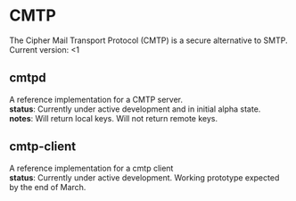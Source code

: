 # CMTP
The Cipher Mail Transport Protocol (CMTP) is a secure alternative to SMTP. Current version: <1
## cmtpd
A reference implementation for a CMTP server.  
__status__: Currently under active development and in initial alpha state.  
__notes__: Will return local keys. Will not return remote keys.
## cmtp-client
A reference implementation for a cmtp client  
__status__: Currently under active development. Working prototype expected by the end of March.
